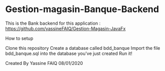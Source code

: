 # Gestion-magasin-Banque-Backend

This is the Bank backend for this application : https://github.com/yassineFAIQ/Gestion-Magasin-JavaFx

How to setup

Clone this repository
Create a database called bdd_banque
Import the file bdd_banque.sql into the database you've just created
Run it!

Created By Yassine FAIQ
08/01/2020
